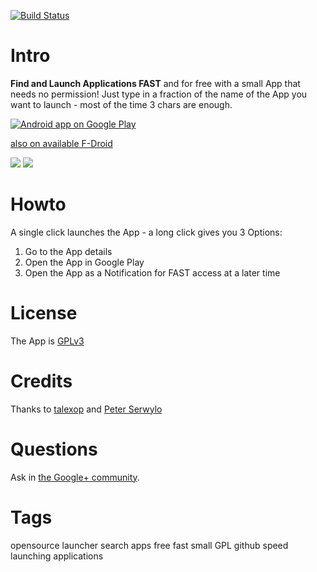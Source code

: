 [![Build Status](https://ligi.ci.cloudbees.com/job/FAST%20Build/badge/icon)](https://ligi.ci.cloudbees.com/job/FAST%20Build/)

Intro
=====

**Find and Launch Applications FAST** and for free with a small App that needs no permission!
Just type in a fraction of the name of the App you want to launch - most of the time 3 chars are enough.

<a href="https://play.google.com/store/apps/details?id=org.ligi.fast">
  <img alt="Android app on Google Play"
       src="https://developer.android.com/images/brand/en_app_rgb_wo_60.png" />
</a>

<a href="https://f-droid.org/repository/browse/?fdfilter=fast&fdid=org.ligi.fast">also on available F-Droid</a>

<img src="https://raw.github.com/ligi/FAST/master/promo/512x512.png"/>
<img src="https://raw.github.com/ligi/FAST/master/promo/qr_googleplay.png"/>

Howto
=====

A single click launches the App - a long click gives you 3 Options:
 1. Go to the App details
 2. Open the App in Google Play
 3. Open the App as a Notification for FAST access at a later time


License
=======

The App is <a href="http://gplv3.fsf.org/">GPLv3</a>

Credits
=======

Thanks to  <a href="https://github.com/talexop">talexop</a> and <a href="https://github.com/pserwylo">Peter Serwylo</a>

Questions
=========

Ask in <a href="https://plus.google.com/communities/112187848303586328902">the Google+ community</a>.

Tags
====

opensource launcher search apps free fast small GPL github speed launching applications
